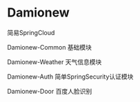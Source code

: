 # Damionew
简易SpringCloud


Damionew-Common 基础模块

Damionew-Weather 天气信息模块

Damionew-Auth 简单SpringSecurity认证模块

Damionew-Door 百度人脸识别
